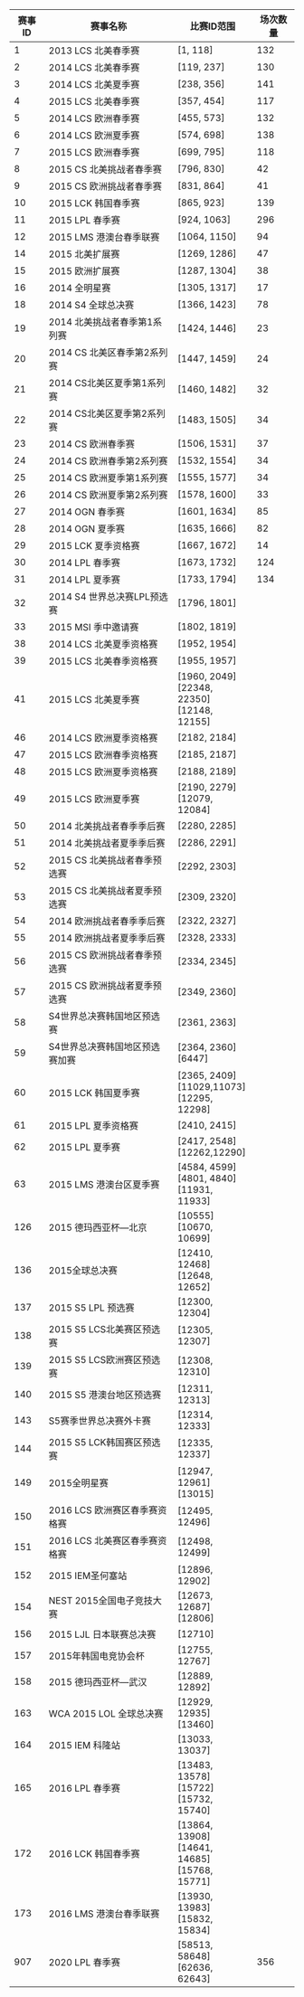 | 赛事ID | 赛事名称                       | 比赛ID范围                                             | 场次数量 |
| ------ | ------------------------------ | ------------------------------------------------------ | -------- |
| 1      | 2013 LCS 北美春季赛            | [1, 118]                                               | 132      |
| 2      | 2014 LCS 北美春季赛            | [119, 237]                                             | 130      |
| 3      | 2014 LCS 北美夏季赛            | [238, 356]                                             | 141      |
| 4      | 2015 LCS 北美春季赛            | [357, 454]                                             | 117      |
| 5      | 2014 LCS 欧洲春季赛            | [455, 573]                                             | 132      |
| 6      | 2014 LCS 欧洲夏季赛            | [574, 698]                                             | 138      |
| 7      | 2015 LCS 欧洲春季赛            | [699, 795]                                             | 118      |
| 8      | 2015 CS 北美挑战者春季赛       | [796, 830]                                             | 42       |
| 9      | 2015 CS 欧洲挑战者春季赛       | [831, 864]                                             | 41       |
| 10     | 2015 LCK 韩国春季赛            | [865, 923]                                             | 139      |
| 11     | 2015 LPL 春季赛                | [924, 1063]                                            | 296      |
| 12     | 2015 LMS 港澳台春季联赛        | [1064, 1150]                                           | 94       |
| 14     | 2015 北美扩展赛                | [1269, 1286]                                           | 47       |
| 15     | 2015 欧洲扩展赛                | [1287, 1304]                                           | 38       |
| 16     | 2014 全明星赛                  | [1305, 1317]                                           | 17       |
| 18     | 2014 S4 全球总决赛             | [1366, 1423]                                           | 78       |
| 19     | 2014 北美挑战者春季第1系列赛   | [1424, 1446]                                           | 23       |
| 20     | 2014 CS 北美区春季第2系列赛    | [1447, 1459]                                           | 24       |
| 21     | 2014 CS北美区夏季第1系列赛     | [1460, 1482]                                           | 32       |
| 22     | 2014 CS北美区夏季第2系列赛     | [1483, 1505]                                           | 34       |
| 23     | 2014 CS 欧洲春季赛             | [1506, 1531]                                           | 37       |
| 24     | 2014 CS 欧洲春季第2系列赛      | [1532, 1554]                                           | 34       |
| 25     | 2014 CS 欧洲夏季第1系列赛      | [1555, 1577]                                           | 34       |
| 26     | 2014 CS 欧洲夏季第2系列赛      | [1578, 1600]                                           | 33       |
| 27     | 2014 OGN 春季赛                | [1601, 1634]                                           | 85       |
| 28     | 2014 OGN 夏季赛                | [1635, 1666]                                           | 82       |
| 29     | 2015 LCK 夏季资格赛            | [1667, 1672]                                           | 14       |
| 30     | 2014 LPL 春季赛                | [1673, 1732]                                           | 124      |
| 31     | 2014 LPL 夏季赛                | [1733, 1794]                                           | 134      |
| 32     | 2014 S4 世界总决赛LPL预选赛    | [1796, 1801]                                           |          |
| 33     | 2015 MSI 季中邀请赛            | [1802, 1819]                                           |          |
| 38     | 2014 LCS 北美夏季资格赛        | [1952, 1954]                                           |          |
| 39     | 2015 LCS 北美春季资格赛        | [1955, 1957]                                           |          |
| 41     | 2015 LCS 北美夏季赛            | [1960, 2049]<br />[22348, 22350]<br />[12148, 12155]   |          |
| 46     | 2014 LCS 欧洲夏季资格赛        | [2182, 2184]                                           |          |
| 47     | 2015 LCS 欧洲春季资格赛        | [2185, 2187]                                           |          |
| 48     | 2015 LCS 欧洲夏季资格赛        | [2188, 2189]                                           |          |
| 49     | 2015 LCS 欧洲夏季赛            | [2190, 2279]<br />[12079, 12084]                       |          |
| 50     | 2014 北美挑战者春季季后赛      | [2280, 2285]                                           |          |
| 51     | 2014 北美挑战者夏季季后赛      | [2286, 2291]                                           |          |
| 52     | 2015 CS 北美挑战者春季预选赛   | [2292, 2303]                                           |          |
| 53     | 2015 CS 北美挑战者夏季预选赛   | [2309, 2320]                                           |          |
| 54     | 2014 欧洲挑战者春季季后赛      | [2322, 2327]                                           |          |
| 55     | 2014 欧洲挑战者夏季季后赛      | [2328, 2333]                                           |          |
| 56     | 2015 CS 欧洲挑战者春季预选赛   | [2334, 2345]                                           |          |
| 57     | 2015 CS 欧洲挑战者夏季预选赛   | [2349, 2360]                                           |          |
| 58     | S4世界总决赛韩国地区预选赛     | [2361, 2363]                                           |          |
| 59     | S4世界总决赛韩国地区预选赛加赛 | [2364, 2360]<br />[6447]                               |          |
| 60     | 2015 LCK 韩国夏季赛            | [2365, 2409]<br />[11029,11073]<br />[12295, 12298]    |          |
| 61     | 2015 LPL 夏季资格赛            | [2410, 2415]                                           |          |
| 62     | 2015 LPL 夏季赛                | [2417, 2548]<br />[12262,12290]                        |          |
| 63     | 2015 LMS 港澳台区夏季赛        | [4584, 4599]<br />[4801, 4840]<br />[11931, 11933]     |          |
| 126    | 2015 德玛西亚杯—北京           | [10555]<br />[10670, 10699]                            |          |
| 136    | 2015全球总决赛                 | [12410, 12468]<br />[12648, 12652]                     |          |
| 137    | 2015 S5 LPL 预选赛             | [12300, 12304]                                         |          |
| 138    | 2015 S5 LCS北美赛区预选赛      | [12305, 12307]                                         |          |
| 139    | 2015 S5 LCS欧洲赛区预选赛      | [12308, 12310]                                         |          |
| 140    | 2015 S5 港澳台地区预选赛       | [12311, 12313]                                         |          |
| 143    | S5赛季世界总决赛外卡赛         | [12314, 12333]                                         |          |
| 144    | 2015 S5 LCK韩国赛区预选赛      | [12335, 12337]                                         |          |
| 149    | 2015全明星赛                   | [12947, 12961]<br />[13015]                            |          |
| 150    | 2016 LCS 欧洲赛区春季赛资格赛  | [12495, 12496]                                         |          |
| 151    | 2016 LCS 北美赛区春季赛资格赛  | [12498, 12499]                                         |          |
| 152    | 2015 IEM圣何塞站               | [12896, 12902]                                         |          |
| 154    | NEST 2015全国电子竞技大赛      | [12673, 12687]<br />[12806]                            |          |
| 156    | 2015 LJL 日本联赛总决赛        | [12710]                                                |          |
| 157    | 2015年韩国电竞协会杯           | [12755, 12767]                                         |          |
| 158    | 2015 德玛西亚杯—武汉           | [12889, 12892]                                         |          |
| 163    | WCA 2015 LOL 全球总决赛        | [12929, 12935]<br />[13460]                            |          |
| 164    | 2015 IEM 科隆站                | [13033, 13037]                                         |          |
| 165    | 2016 LPL 春季赛                | [13483, 13578]<br />[15722]<br />[15732, 15740]        |          |
| 172    | 2016 LCK 韩国春季赛            | [13864, 13908]<br />[14641, 14685]<br />[15768, 15771] |          |
| 173    | 2016 LMS 港澳台春季联赛        | [13930, 13983]<br />[15832, 15834]                     |          |
| 907    | 2020 LPL 春季赛                | [58513, 58648]<br />[62636, 62643]                     | 356      |

